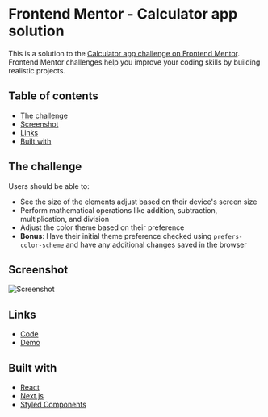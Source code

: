 # Frontend Mentor - Calculator app solution

This is a solution to the [Calculator app challenge on Frontend Mentor](https://www.frontendmentor.io/challenges/calculator-app-9lteq5N29). Frontend Mentor challenges help you improve your coding skills by building realistic projects.

## Table of contents

- [The challenge](#the-challenge)
- [Screenshot](#screenshot)
- [Links](#links)
- [Built with](#built-with)

## The challenge

Users should be able to:

- See the size of the elements adjust based on their device's screen size
- Perform mathematical operations like addition, subtraction, multiplication, and division
- Adjust the color theme based on their preference
- **Bonus**: Have their initial theme preference checked using `prefers-color-scheme` and have any additional changes saved in the browser

## Screenshot

![Screenshot](https://github.com/ErickSilva7/Calculator/assets/122052747/f55bf0e6-cf3b-4169-ad9e-952dac22e864)

## Links

- [Code](https://github.com/ErickSilva7/Calculator)
- [Demo](https://calculator-dxjywk022-ericksilva7.vercel.app/)

## Built with

- [React](https://reactjs.org/)
- [Next.js](https://nextjs.org/)
- [Styled Components](https://styled-components.com/)
